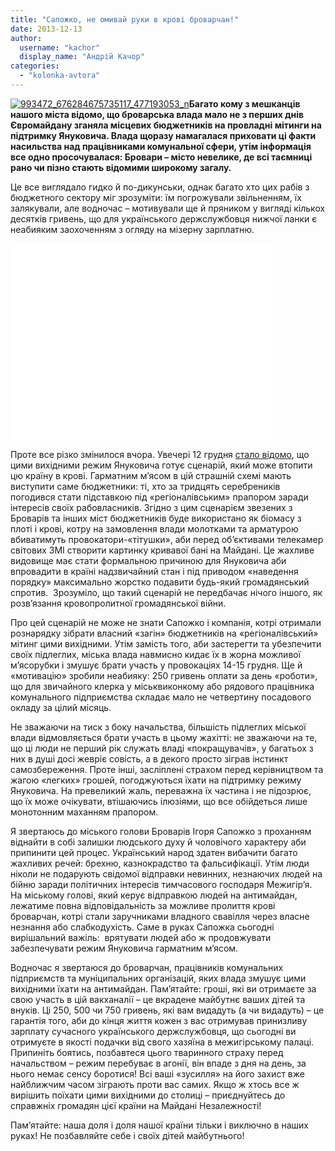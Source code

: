 ```yaml
---
title: "Сапожко, не омивай руки в крові броварчан!"
date: 2013-12-13
author: 
  username: "kachor"
  display_name: "Андрій Качор"
categories: 
  - "kolonka-avtora"
---
```


[![993472_676284675735117_477193053_n](https://mpz.brovary.org/wp-content/uploads/2013/12/993472_676284675735117_477193053_n.jpg)](https://mpz.brovary.org/wp-content/uploads/2013/12/993472_676284675735117_477193053_n.jpg)**Багато кому з мешканців нашого міста відомо, що броварська влада мало не з перших днів Євромайдану зганяла місцевих бюджетників на провладні мітинги на підтримку Януковича. Влада щоразу намагалася приховати ці факти насильства над працівниками комунальної сфери, утім інформація все одно просочувалася: Бровари – місто невелике, де всі таємниці рано чи пізно стають відомими широкому загалу.**  

Це все виглядало гидко й по-дикунськи, однак багато хто цих рабів з бюджетного сектору міг зрозуміти: їм погрожували звільненням, їх залякували, але водночас – мотивували ще й пряником у вигляді кількох десятків гривень, що для українського держслужбовця нижчої ланки є неабияким заохоченням з огляду на мізерну зарплатню.

<iframe src="//www.youtube.com/embed/RkWlS6urIQA" height="315" width="420" allowfullscreen frameborder="0"></iframe>

Проте все різко змінилося вчора. Увечері 12 грудня [стало відомо](https://www.pravda.com.ua/news/2013/12/12/7006585/), що цими вихідними режим Януковича готує сценарій, який може втопити цю країну в крові. Гарматним м’ясом в цій страшній схемі мають виступити саме бюджетники: ті, хто за тридцять серебреників погодився стати підставкою під «регіоналівським» прапором заради інтересів своїх рабовласників. Згідно з цим сценарієм звезених з Броварів та інших міст бюджетників буде використано як біомасу з плоті і крові, котру на замовлення влади молотками та арматурою вбиватимуть провокатори-«тітушки», аби перед об’єктивами телекамер світових ЗМІ створити картинку кривавої бані на Майдані. Це жахливе видовище має стати формальною причиною для Януковича аби впровадити в країні надзвичайний стан і під приводом «наведення порядку» максимально жорстко подавити будь-який громадянський спротив.  Зрозуміло, що такий сценарій не передбачає нічого іншого, як розв’язання кровопролитної громадянської війни.

Про цей сценарій не може не знати Сапожко і компанія, котрі отримали рознарядку зібрати власний «загін» бюджетників на «регіоналівський» мітинг цими вихідними. Утім замість того, аби застерегти та убезпечити своїх підлеглих, міська влада навмисно кидає їх в жорна можливої м’ясорубки і змушує брати участь у провокаціях 14-15 грудня. Ще й «мотивацію» зробили неабияку: 250 гривень оплати за день «роботи», що для звичайного клерка у міськвиконкому або рядового працівника комунального підприємства складає мало не четвертину посадового окладу за цілий місяць.

Не зважаючи на тиск з боку начальства, більшість підлеглих міської влади відмовляється брати участь в цьому жахітті: не зважаючи на те, що ці люди не перший рік служать владі «покращувачів», у багатьох з них в душі досі жевріє совість, а в декого просто зіграв інстинкт самозбереження. Проте інші, засліплені страхом перед керівництвом та жагою «легких» грошей, погоджуються їхати на підтримку режиму Януковича. На превеликий жаль, переважна їх частина і не підозрює, що їх може очікувати, втішаючись ілюзіями, що все обійдеться лише монотонним маханням прапором.

Я звертаюсь до міського голови Броварів Ігоря Сапожко з проханням віднайти в собі залишки людського духу й чоловічого характеру аби припинити цей процес. Український народ здатен вибачити багато жахливих речей: брехню, казнокрадство та фальсифікації. Утім люди ніколи не подарують свідомої відправки невинних, незнаючих людей на бійню заради політичних інтересів тимчасового господаря Межигір’я. На міському голові, який керує відправкою людей на антимайдан, лежатиме повна відповідальність за можливе пролиття крові броварчан, котрі стали заручниками владного свавілля через власне незнання або слабкодухість. Саме в руках Сапожка сьогодні вирішальний важіль:  врятувати людей або ж продовжувати забезпечувати режим Януковича гарматним м’ясом.

Водночас я звертаюся до броварчан, працівників комунальних підприємств та муніципальних організацій, яких влада змушує цими вихідними їхати на антимайдан. Пам’ятайте: гроші, які ви отримаєте за свою участь в цій вакханалії – це вкрадене майбутнє ваших дітей та внуків. Ці 250, 500 чи 750 гривень, які вам видадуть (а чи видадуть) – це гарантія того, аби до кінця життя кожен з вас отримував принизливу зарплату сучасного українського держслужбовця, що сьогодні ви отримуєте в якості подачки від свого хазяїна в межигірському палаці. Припиніть боятись, позбавтеся цього тваринного страху перед начальством – режим перебуває в агонії, він впаде з дня на день, за нього немає сенсу боротися! Всі ваші «зусилля» на його захист вже найближчим часом зіграють проти вас самих. Якщо ж хтось все ж вирішить поїхати цими вихідними до столиці – приєднуйтесь до справжніх громадян цієї країни на Майдані Незалежності!

Пам’ятайте: наша доля і доля нашої країни тільки і виключно в наших руках! Не позбавляйте себе і своїх дітей майбутнього!
